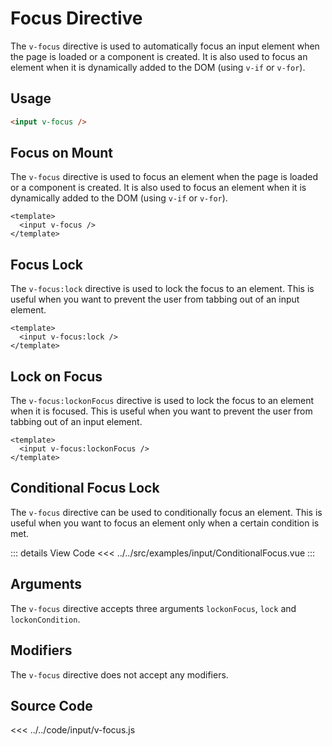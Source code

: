 <script setup> 
import ConditionalFocus from "../../src/examples/input/ConditionalFocus.vue"
</script>

# Focus Directive

The `v-focus` directive is used to automatically focus an input element when the page is loaded or a component is created. It is also used to focus an element when it is dynamically added to the DOM (using `v-if` or `v-for`).

## Usage

```html
<input v-focus />
```

## Focus on Mount

The `v-focus` directive is used to focus an element when the page is loaded or a component is created. It is also used to focus an element when it is dynamically added to the DOM (using `v-if` or `v-for`).

```vue
<template>
  <input v-focus />
</template>
```

## Focus Lock

The `v-focus:lock` directive is used to lock the focus to an element. This is useful when you want to prevent the user from tabbing out of an input element.

```vue
<template>
  <input v-focus:lock />
</template>
```

## Lock on Focus

The `v-focus:lockonFocus` directive is used to lock the focus to an element when it is focused. This is useful when you want to prevent the user from tabbing out of an input element.

```vue
<template>
  <input v-focus:lockonFocus />
</template>
```

## Conditional Focus Lock

The `v-focus` directive can be used to conditionally focus an element. This is useful when you want to focus an element only when a certain condition is met.

<div class="w-full h-auto py-5 flex flex-col ">
<ConditionalFocus />
</div>

::: details View Code
<<< ../../src/examples/input/ConditionalFocus.vue
:::

## Arguments

The `v-focus` directive accepts three arguments `lockonFocus`, `lock` and `lockonCondition`.

## Modifiers

The `v-focus` directive does not accept any modifiers.

## Source Code

<<< ../../code/input/v-focus.js

